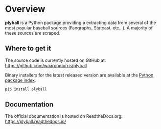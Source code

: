 # Overview
**plyball** is a Python package providing a extracting data from several of 
the most popular baseball sources (Fangraphs, Statcast, etc...). A majority 
of these sources are scraped. 

## Where to get it
The source code is currently hosted on GitHub at:
https://github.com/waaronmorris/plyball

Binary installers for the latest released version are available at the [Python
package index](https://pypi.org/project/plyball).

```sh
pip install plyball
```

## Documentation
The official documentation is hosted on ReadtheDocs.org: https://plyball.readthedocs.io/